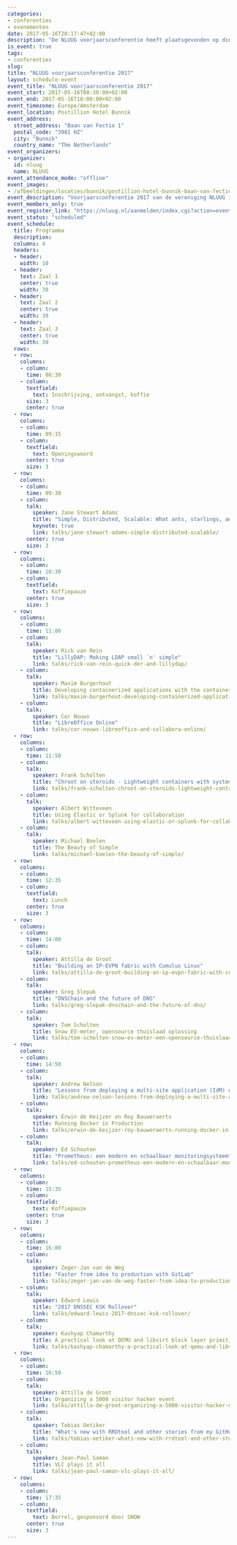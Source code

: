```yaml
---
categories:
- conferenties
- evenementen
date: 2017-05-16T20:17:47+02:00
description: "De NLUUG voorjaarsconferentie heeft plaatsgevonden op dinsdag 16 mei 2017. Bekijk hier het programma, de presentaties, opnames en foto's."
is_event: true
tags:
- conferenties
slug:
title: "NLUUG voorjaarsconferentie 2017"
layout: schedule-event
event_title: "NLUUG voorjaarsconferentie 2017"
event_start: 2017-05-16T08:30:00+02:00
event_end: 2017-05-16T18:00:00+02:00
event_timezone: Europe/Amsterdam
event_location: Postillion Hotel Bunnik
event_address:
  street_address: "Baan van Fectio 1"
  postal_code: "3981 HZ"
  city: "Bunnik"
  country_name: "The Netherlands"
event_organizers:
- organizer:
  id: nluug
  name: NLUUG
event_attendance_mode: "offline"
event_images:
- /afbeeldingen/locaties/bunnik/postillion-hotel-bunnik-baan-van-fectio.jpg
event_description: "Voorjaarsconferentie 2017 van de vereniging NLUUG in het Postillion Hotel te Bunnik"
event_members_only: true
event_register_link: "https://nluug.nl/aanmelden/index.cgi?action=event"
event_status: "scheduled"
event_schedule:
  title: Programma
  description:
  columns: 4
  headers:
  - header:
    width: 10
  - header:
    text: Zaal 1
    center: true
    width: 30
  - header:
    text: Zaal 2
    center: true
    width: 30
  - header:
    text: Zaal 3
    center: true
    width: 30
  rows:
  - row:
    columns:
    - column:
      time: 08:30
    - column:
      textfield:
        text: Inschrijving, ontvangst, koffie
      size: 3
      center: true
  - row:
    columns:
    - column:
      time: 09:15
    - column:
      textfield:
        text: Openingswoord
      center: true
      size: 3
  - row:
    columns:
    - column:
      time: 09:30
    - column:
      talk:
        speaker: Jane Stewart Adams
        title: "Simple, Distributed, Scalable: What ants, starlings, and slime mold can teach us about computers"
        keynote: true
        link: talks/jane-stewart-adams-simple-distributed-scalable/
      center: true
      size: 3
  - row:
    columns:
    - column:
      time: 10:30
    - column:
      textfield:
        text: Koffiepauze
      center: true
      size: 3
  - row:
    columns:
    - column:
      time: 11:00
    - column:
      talk:
        speaker: Rick van Rein
        title: "LillyDAP: Making LDAP small `n' simple"
        link: talks/rick-van-rein-quick-der-and-lillydap/
    - column:
      talk:
        speaker: Maxim Burgerhout
        title: Developing containerized applications with the container development kit
        link: talks/maxim-burgerhout-developing-containerized-applications-with-the-container-development-kit/
    - column:
      talk:
        speaker: Cor Nouws
        title: "LibreOffice Online"
        link: talks/cor-nouws-libreoffice-and-collabora-online/
  - row:
    columns:
    - column:
      time: 11:50
    - column:
      talk:
        speaker: Frank Scholten
        title: "Chroot on steroids - Lightweight containers with systemd-nspawn"
        link: talks/frank-scholten-chroot-on-steroids-lightweight-containers-with-systemd-nspawn/
    - column:
      talk:
        speaker: Albert Witteveen
        title: Using Elastic or Splunk for collaboration
        link: talks/albert-witteveen-using-elastic-or-splunk-for-collaboration/
    - column:
      talk:
        speaker: Michael Boelen
        title: The Beauty of Simple
        link: talks/michael-boelen-the-beauty-of-simple/
  - row:
    columns:
    - column:
      time: 12:35
    - column:
      textfield:
        text: Lunch
      center: true
      size: 3
  - row:
    columns:
    - column:
      time: 14:00
    - column:
      talk:
        speaker: Attilla de Groot
        title: "Building an IP-EVPN fabric with Cumulus Linux"
        link: talks/attilla-de-groot-building-an-ip-evpn-fabric-with-cumulus-linux/
    - column:
      talk:
        speaker: Greg Slepak
        title: "DNSChain and the future of DNS"
        link: talks/greg-slepak-dnschain-and-the-future-of-dns/
    - column:
      talk:
        speaker: Tom Scholten
        title: Snow EV-meter, opensource thuislaad oplossing
        link: talks/tom-scholten-snow-ev-meter-een-opensource-thuislaad-oplossing/
  - row:
    columns:
    - column:
      time: 14:50
    - column:
      talk:
        speaker: Andrew Nelson
        title: "Lessons from deploying a multi-site application (IdM) using Ansible"
        link: talks/andrew-nelson-lessons-from-deploying-a-multi-site-application-idm-using-ansible/
    - column:
      talk:
        speaker: Erwin de Keijzer en Roy Bauweraerts
        title: Running Docker in Production
        link: talks/erwin-de-keijzer-roy-bauweraerts-running-docker-in-production/ 
    - column:
      talk:
        speaker: Ed Schouten
        title: "Prometheus: een modern en schaalbaar monitoringsysteem"
        link: talks/ed-schouten-prometheus-een-modern-en-schaalbaar-monitoringsysteem/
  - row:
    columns:
    - column:
      time: 15:35
    - column:
      textfield:
        text: Koffiepauze
      center: true
      size: 3
  - row:
    columns:
    - column:
      time: 16:00
    - column:
      talk:
        speaker: Zeger-Jan van de Weg
        title: "Faster from idea to production with GitLab"
        link: talks/zeger-jan-van-de-weg-faster-from-idea-to-production-with-gitlab/
    - column:
      talk:
        speaker: Edward Lewis
        title: "2017 DNSSEC KSK Rollover"
        link: talks/edward-lewis-2017-dnssec-ksk-rollover/
    - column:
      talk:
        speaker: Kashyap Chamarthy
        title: A practical look at QEMU and libvirt block layer primitives
        link: talks/kashyap-chamarthy-a-practical-look-at-qemu-and-libvirt-block-layer-primitives/
  - row:
    columns:
    - column:
      time: 16:50
    - column:
      talk:
        speaker: Attilla de Groot
        title: Organizing a 5000 visitor hacker event
        link: talks/attilla-de-groot-organizing-a-5000-visitor-hacker-event/
    - column:
      talk:
        speaker: Tobias Oetiker
        title: "What's new with RRDtool and other stories from my GitHub repo"
        link: talks/tobias-oetiker-whats-new-with-rrdtool-and-other-stories-from-my-github/
    - column:
      talk:
        speaker: Jean-Paul Saman
        title: VLC plays it all
        link: talks/jean-paul-saman-vlc-plays-it-all/
  - row:
    columns:
    - column:
      time: 17:35
    - column:
      textfield:
        text: Borrel, gesponsord door SNOW
      center: true
      size: 3
---
```

